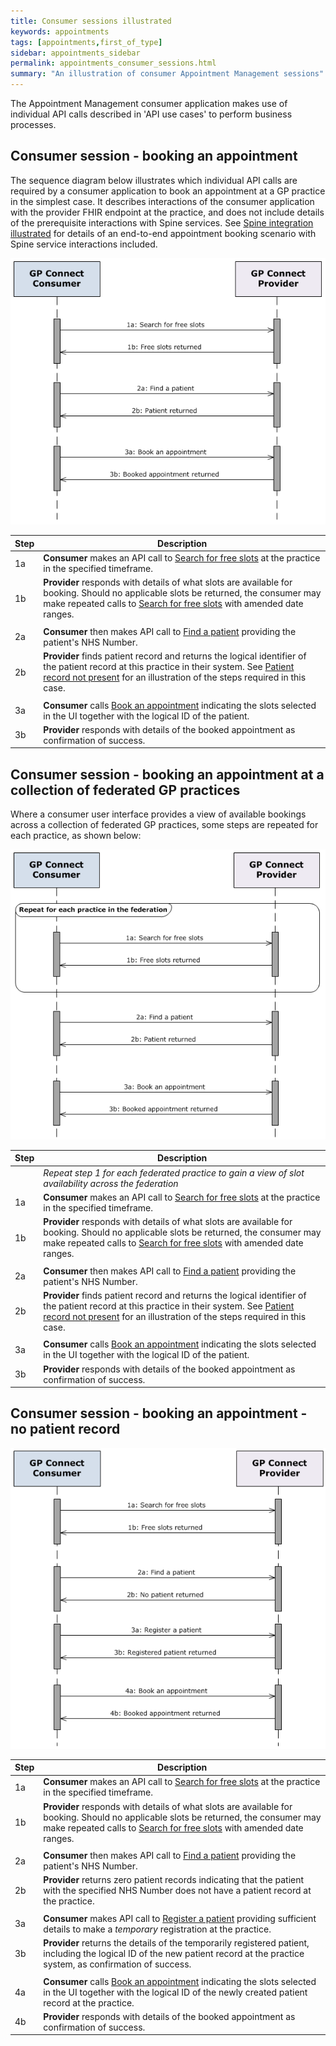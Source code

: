 ```yaml
---
title: Consumer sessions illustrated
keywords: appointments
tags: [appointments,first_of_type]
sidebar: appointments_sidebar
permalink: appointments_consumer_sessions.html
summary: "An illustration of consumer Appointment Management sessions"
---
```


The Appointment Management consumer application makes use of individual API calls described in 'API use cases' to perform business processes. 

## Consumer session - booking an appointment ##

The sequence diagram below illustrates which individual API calls are required by a consumer application to book an appointment at a GP practice in the simplest case. It describes interactions of the consumer application with the provider FHIR endpoint at the practice, and does not include details of the prerequisite interactions with Spine services. See [Spine integration illustrated](integration_illustrated.html) for details of an end-to-end appointment booking scenario with Spine service interactions included.

![Sequence diagram for booking an appointment - simplest case](images/appointments/sequence_book_simple.png)


| Step | Description |
|------|-------------|
| 1a   | **Consumer** makes an API call to [Search for free slots](appointments_use_case_search_for_free_slots.html) at the practice in the specified timeframe. |
| 1b   | **Provider** responds with details of what slots are available for booking. Should no applicable slots be returned, the consumer may make repeated calls to [Search for free slots](appointments_use_case_search_for_free_slots.html) with amended date ranges. |
|      |      |
| 2a   | **Consumer** then makes API call to [Find a patient](foundations_use_case_find_a_patient.html) providing the patient's NHS Number. |
| 2b   | **Provider** finds patient record and returns the logical identifier of the patient record at this practice in their system. See [Patient record not present](appointments_consumer_sessions.html#consumer-session---booking-an-appointment---no-patient-record) for an illustration of the steps required in this case. |
|      |      |
| 3a   | **Consumer** calls [Book an appointment](appointments_use_case_book_an_appointment.html) indicating the slots selected in the UI together with the logical ID of the patient. |
| 3b   | **Provider** responds with details of the booked appointment as confirmation of success. |


## Consumer session - booking an appointment at a collection of federated GP practices ##

Where a consumer user interface provides a view of available bookings across a collection of federated GP practices, some steps are repeated for each practice, as shown below:

![Sequence diagram for booking an appointment - no patient found](images/appointments/sequence_book_simple_federated.png)


| Step | Description |
|------|-------------|
|      | *Repeat step 1 for each federated practice to gain a view of slot availability across the federation* | 
| 1a   | **Consumer** makes an API call to [Search for free slots](appointments_use_case_search_for_free_slots.html) at the practice in the specified timeframe. |
| 1b   | **Provider** responds with details of what slots are available for booking. Should no applicable slots be returned, the consumer may make repeated calls to [Search for free slots](appointments_use_case_search_for_free_slots.html) with amended date ranges. |
|      |       |
| 2a   | **Consumer** then makes API call to [Find a patient](foundations_use_case_find_a_patient.html) providing the patient's NHS Number. |
| 2b   | **Provider** finds patient record and returns the logical identifier of the patient record at this practice in their system. See [Patient record not present](appointments_consumer_sessions.html#consumer-session---booking-an-appointment---no-patient-record) for an illustration of the steps required in this case. |
|      |      |
| 3a   | **Consumer** calls [Book an appointment](appointments_use_case_book_an_appointment.html) indicating the slots selected in the UI together with the logical ID of the patient. |
| 3b   | **Provider** responds with details of the booked appointment as confirmation of success. |

 

## Consumer session - booking an appointment - no patient record ##

![Sequence diagram for booking an appointment - no patient found](images/appointments/sequence_book_no_patient.png)


| Step | Description |
|------|-------------|
| 1a   | **Consumer** makes an API call to [Search for free slots](appointments_use_case_search_for_free_slots.html) at the practice in the specified timeframe. |
| 1b   | **Provider** responds with details of what slots are available for booking. Should no applicable slots be returned, the consumer may make repeated calls to [Search for free slots](appointments_use_case_search_for_free_slots.html) with amended date ranges. |
|      |      |
| 2a   | **Consumer** then makes API call to [Find a patient](foundations_use_case_find_a_patient.html) providing the patient's NHS Number. |
| 2b   | **Provider** returns zero patient records indicating that the patient with the specified NHS Number does not have a patient record at the practice. |
|      |      |
| 3a   | **Consumer** makes API call to [Register a patient](foundations_use_case_register_a_patient.html) providing sufficient details to make a *temporary* registration at the practice. |
| 3b   | **Provider** returns the details of the temporarily registered patient, including the logical ID of the new patient record at the practice system, as confirmation of success. |
|      |      |
| 4a   | **Consumer** calls [Book an appointment](appointments_use_case_book_an_appointment.html) indicating the slots selected in the UI together with the logical ID of the newly created patient record at the practice. |
| 4b   | **Provider** responds with details of the booked appointment as confirmation of success. |
